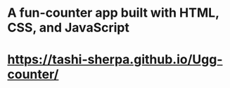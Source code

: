 # A fun-counter app built with HTML, CSS, and JavaScript #
# https://tashi-sherpa.github.io/Ugg-counter/ #
